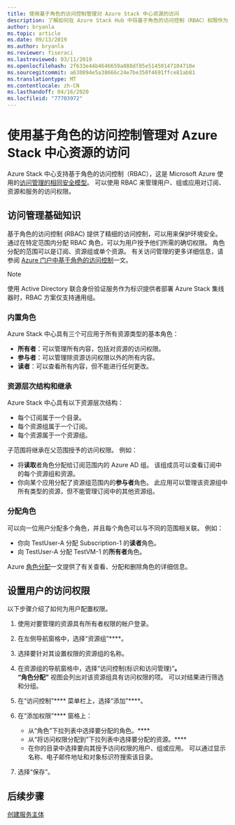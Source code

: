 ```yaml
---
title: 使用基于角色的访问控制管理对 Azure Stack 中心资源的访问
description: 了解如何在 Azure Stack Hub 中将基于角色的访问控制（RBAC）权限作为管理员或租户进行管理。
author: bryanla
ms.topic: article
ms.date: 09/13/2019
ms.author: bryanla
ms.reviewer: fiseraci
ms.lastreviewed: 03/11/2019
ms.openlocfilehash: 2f633e44b4646659a888df85e51450147104710e
ms.sourcegitcommit: a630894e5a38666c24e7be350f4691ffce81ab81
ms.translationtype: MT
ms.contentlocale: zh-CN
ms.lasthandoff: 04/16/2020
ms.locfileid: "77703972"
---
```

# <a name="manage-access-to-resources-in-azure-stack-hub-with-role-based-access-control"></a>使用基于角色的访问控制管理对 Azure Stack 中心资源的访问

Azure Stack 中心支持基于角色的访问控制（RBAC），这是 Microsoft Azure 使用的[访问管理的相同安全模型](/azure/role-based-access-control/overview)。 可以使用 RBAC 来管理用户、组或应用对订阅、资源和服务的访问权限。

## <a name="basics-of-access-management"></a>访问管理基础知识

基于角色的访问控制 (RBAC) 提供了精细的访问控制，可以用来保护环境安全。 通过在特定范围内分配 RBAC 角色，可以为用户授予他们所需的确切权限。 角色分配的范围可以是订阅、资源组或单个资源。 有关访问管理的更多详细信息，请参阅 [Azure 门户中基于角色的访问控制](/azure/role-based-access-control/overview)一文。

> [!NOTE]
> 使用 Active Directory 联合身份验证服务作为标识提供者部署 Azure Stack 集线器时，RBAC 方案仅支持通用组。

### <a name="built-in-roles"></a>内置角色

Azure Stack 中心具有三个可应用于所有资源类型的基本角色：

* **所有者**：可以管理所有内容，包括对资源的访问权限。
* **参与者**：可以管理除资源访问权限以外的所有内容。
* **读者**：可以查看所有内容，但不能进行任何更改。

### <a name="resource-hierarchy-and-inheritance"></a>资源层次结构和继承

Azure Stack 中心具有以下资源层次结构：

* 每个订阅属于一个目录。
* 每个资源组属于一个订阅。
* 每个资源属于一个资源组。

子范围将继承在父范围授予的访问权限。 例如：

* 将**读取**者角色分配给订阅范围内的 Azure AD 组。 该组成员可以查看订阅中的每个资源组和资源。
* 你向某个应用分配了资源组范围内的**参与者**角色。 此应用可以管理该资源组中所有类型的资源，但不能管理订阅中的其他资源组。

### <a name="assigning-roles"></a>分配角色

可以向一位用户分配多个角色，并且每个角色可以与不同的范围相关联。 例如：

* 你向 TestUser-A 分配 Subscription-1 的**读者**角色。
* 向 TestUser-A 分配 TestVM-1 的**所有者**角色。

Azure [角色分配](/azure/role-based-access-control/role-assignments-portal)一文提供了有关查看、分配和删除角色的详细信息。

## <a name="set-access-permissions-for-a-user"></a>设置用户的访问权限

以下步骤介绍了如何为用户配置权限。

1. 使用对要管理的资源具有所有者权限的帐户登录。
2. 在左侧导航窗格中，选择“资源组”****。
3. 选择要针对其设置权限的资源组的名称。
4. 在资源组的导航窗格中，选择“访问控制(标识和访问管理)”****。<BR> “角色分配”**** 视图会列出对该资源组具有访问权限的项。 可以对结果进行筛选和分组。
5. 在“访问控制”**** 菜单栏上，选择“添加”****。
6. 在“添加权限”**** 窗格上：

   * 从“角色”下拉列表中选择要分配的角色。****
   * 从“将访问权限分配到”下拉列表中选择要分配的资源。****
   * 在你的目录中选择要向其授予访问权限的用户、组或应用。 可以通过显示名称、电子邮件地址和对象标识符搜索该目录。

7. 选择“保存”。 

## <a name="next-steps"></a>后续步骤

[创建服务主体](../operator/azure-stack-create-service-principals.md)
